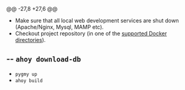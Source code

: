 @@ -27,8 +27,6 @@
 - Make sure that all local web development services are shut down (Apache/Nginx, Mysql, MAMP etc).
 - Checkout project repository (in one of the [supported Docker directories](https://docs.docker.com/desktop/settings-and-maintenance/settings/#virtual-file-shares)).
 
-- `ahoy download-db`
-
 - `pygmy up`
 - `ahoy build`
 
